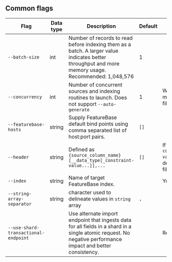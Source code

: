 ## Common flags

| Flag | Data type | Description | Default | Required |
|---|---|---|---|---|
| `--batch-size` | int | Number of records to read before indexing them as a batch. A larger value indicates better throughput and more memory usage. Recommended: 1,048,576 | 1 |  |
| `--concurrency` | int | Number of concurrent sources and indexing routines to launch. Does not support  `--auto-generate` | 1 | When ingesting multiple CSV files |
| `--featurebase-hosts` | string | Supply FeatureBase default bind points using comma separated list of host:port pairs. | `[]` |  |
| `--header` | string | Defined as  `{source_column_name}[__data_type[_constraint-value...]],...` | `[]` | If `data_type`, `constraint-value` not defined in data file. |
| `--index` | string | Name of target FeatureBase index. |   | Yes |
| `--string-array-separator` | string | character used to delineate values in `string` array | `,` |  |
| `--use-shard-transactional-endpoint` |  | Use alternate import endpoint that ingests data for all fields in a shard in a single atomic request. No negative performance impact and better consistency. |  | Recommended. |
